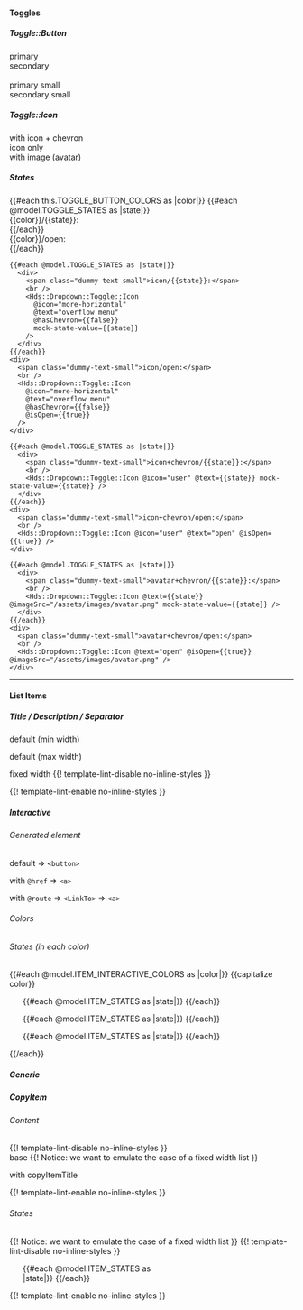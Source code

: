 <section data-test-percy data-section="showcase">
  

  <h4 class="dummy-h4">Toggles</h4>
  <h5 class="dummy-h5">Toggle::Button</h5>
  <div class="dummy-dropdown-toggle-button-sample">
    <div>
      <span class="dummy-text-small">primary</span>
      <Hds::Dropdown::Toggle::Button @text="Lorem ipsum" />
    </div>
    <div>
      <span class="dummy-text-small">secondary</span>
      <Hds::Dropdown::Toggle::Button @text="Lorem ipsum" @color="secondary" />
    </div>
  </div>
  <br />
  <div class="dummy-dropdown-toggle-button-sample">
    <div>
      <span class="dummy-text-small">primary small</span>
      <Hds::Dropdown::Toggle::Button @text="Lorem ipsum" @size="small" />
    </div>
    <div>
      <span class="dummy-text-small">secondary small</span>
      <Hds::Dropdown::Toggle::Button @text="Lorem ipsum" @size="small" @color="secondary" />
    </div>
  </div>
  <h5 class="dummy-h5">Toggle::Icon</h5>
  <div class="dummy-dropdown-toggle-icon-sample">
    <div>
      <span class="dummy-text-small">with icon + chevron</span>
      <Hds::Dropdown::Toggle::Icon @icon="user" @text="user menu" />
    </div>
    <div>
      <span class="dummy-text-small">icon only</span>
      <Hds::Dropdown::Toggle::Icon @icon="more-horizontal" @hasChevron={{false}} @text="overflow menu" />
    </div>
    <div>
      <span class="dummy-text-small">with image (avatar)</span>
      <Hds::Dropdown::Toggle::Icon @imageSrc="/assets/images/avatar.png" @text="user menu" />
    </div>
  </div>
  <h5 class="dummy-h5">States</h5>
  <div class="dummy-dropdown-toggle-states-grid">
    {{#each this.TOGGLE_BUTTON_COLORS as |color|}}
      {{#each @model.TOGGLE_STATES as |state|}}
        <div>
          <span class="dummy-text-small">{{color}}/{{state}}:</span>
          <br />
          <Hds::Dropdown::Toggle::Button @text={{capitalize state}} @color={{color}} mock-state-value={{state}} />
        </div>
      {{/each}}
      <div>
        <span class="dummy-text-small">{{color}}/open:</span>
        <br />
        <Hds::Dropdown::Toggle::Button @text="Opened" @isOpen={{true}} @color={{color}} />
      </div>
    {{/each}}

    {{#each @model.TOGGLE_STATES as |state|}}
      <div>
        <span class="dummy-text-small">icon/{{state}}:</span>
        <br />
        <Hds::Dropdown::Toggle::Icon
          @icon="more-horizontal"
          @text="overflow menu"
          @hasChevron={{false}}
          mock-state-value={{state}}
        />
      </div>
    {{/each}}
    <div>
      <span class="dummy-text-small">icon/open:</span>
      <br />
      <Hds::Dropdown::Toggle::Icon
        @icon="more-horizontal"
        @text="overflow menu"
        @hasChevron={{false}}
        @isOpen={{true}}
      />
    </div>

    {{#each @model.TOGGLE_STATES as |state|}}
      <div>
        <span class="dummy-text-small">icon+chevron/{{state}}:</span>
        <br />
        <Hds::Dropdown::Toggle::Icon @icon="user" @text={{state}} mock-state-value={{state}} />
      </div>
    {{/each}}
    <div>
      <span class="dummy-text-small">icon+chevron/open:</span>
      <br />
      <Hds::Dropdown::Toggle::Icon @icon="user" @text="open" @isOpen={{true}} />
    </div>

    {{#each @model.TOGGLE_STATES as |state|}}
      <div>
        <span class="dummy-text-small">avatar+chevron/{{state}}:</span>
        <br />
        <Hds::Dropdown::Toggle::Icon @text={{state}} @imageSrc="/assets/images/avatar.png" mock-state-value={{state}} />
      </div>
    {{/each}}
    <div>
      <span class="dummy-text-small">avatar+chevron/open:</span>
      <br />
      <Hds::Dropdown::Toggle::Icon @text="open" @isOpen={{true}} @imageSrc="/assets/images/avatar.png" />
    </div>
  </div>

  <hr class="dummy-divider" />

  <h4 class="dummy-h4">List Items</h4>

  <h5 class="dummy-h5">Title / Description / Separator</h5>
  <div class="dummy-dropdown-list-items-base-sample">
    <div>
      <span class="dummy-text-small">default (min width)</span>
      <ul class="hds-dropdown-list">
        <Hds::Dropdown::ListItem::Title @text="A simple title" />
        <Hds::Dropdown::ListItem::Description @text="A description." />
        <Hds::Dropdown::ListItem::Separator />
        <Hds::Dropdown::ListItem::Interactive @route="index" @text="Item" />
      </ul>
    </div>
    <div>
      <span class="dummy-text-small">default (max width)</span>
      <ul class="hds-dropdown-list">
        <Hds::Dropdown::ListItem::Title
          @text="A longer title that could span multiple lines if the characters surpass a certain length"
        />
        <Hds::Dropdown::ListItem::Description
          @text="A longer description that could span on multiple lines if the number of characters require more width than the dropdown provides by default."
        />
        <Hds::Dropdown::ListItem::Separator />
        <Hds::Dropdown::ListItem::Interactive
          @route="index"
          @text="A longer item that could span multiple lines if the characters surpass a certain length"
        />
      </ul>
    </div>
    <div>
      <span class="dummy-text-small">fixed width</span>
      {{! template-lint-disable no-inline-styles }}
      <ul class="hds-dropdown-list" style="width: 250px">
        <Hds::Dropdown::ListItem::Title
          @text="A longer title that could span multiple lines if the characters surpass a certain length"
        />
        <Hds::Dropdown::ListItem::Description
          @text="A longer description that could span on multiple lines if the number of characters require more width than the dropdown provides by default."
        />
        <Hds::Dropdown::ListItem::Separator />
        <Hds::Dropdown::ListItem::Interactive
          @route="index"
          @text="A longer item that could span multiple lines if the characters surpass a certain length"
        />
      </ul>
      {{! template-lint-enable no-inline-styles }}
    </div>
  </div>

  <h5 class="dummy-h5">Interactive</h5>
  <h6 class="dummy-h6">Generated element</h6>
  <div class="dummy-dropdown-list-items-base-sample">
    <div>
      <span class="dummy-text-small">default ⇒ <code class="dummy-code">&lt;button&gt;</code></span>
      <br />
      <ul class="hds-dropdown-list">
        <Hds::Dropdown::ListItem::Interactive @text="Lorem ipsum dolor" />
      </ul>
    </div>
    <div>
      <span class="dummy-text-small">with
        <code class="dummy-code">@href</code>
        ⇒
        <code class="dummy-code">&lt;a&gt;</code></span>
      <br />
      <ul class="hds-dropdown-list">
        <Hds::Dropdown::ListItem::Interactive @href="/" @text="Lorem ipsum dolor" />
      </ul>
    </div>
    <div>
      <span class="dummy-text-small">with
        <code class="dummy-code">@route</code>
        ⇒
        <code class="dummy-code">&lt;LinkTo&gt;</code>
        ⇒
        <code class="dummy-code">&lt;a&gt;</code></span>
      <br />
      <ul class="hds-dropdown-list">
        <Hds::Dropdown::ListItem::Interactive @route="components.dropdown" @text="Lorem ipsum dolor" />
      </ul>
    </div>
  </div>

  <h6 class="dummy-h6">Colors</h6>
  <div class="dummy-dropdown-list-items-base-sample">
    <ul class="hds-dropdown-list">
      <Hds::Dropdown::ListItem::Interactive @icon="settings" @text="action (default)" @color="action" />
    </ul>
    <ul class="hds-dropdown-list">
      <Hds::Dropdown::ListItem::Interactive @icon="trash" @text="critical" @color="critical" />
    </ul>
  </div>
  <h6 class="dummy-h6">States (in each color)</h6>
  {{#each @model.ITEM_INTERACTIVE_COLORS as |color|}}
    <span class="dummy-text-small">{{capitalize color}}</span>
    <div class="dummy-dropdown-list-items-base-sample">
      <ul class="hds-dropdown-list">
        {{#each @model.ITEM_STATES as |state|}}
          <Hds::Dropdown::ListItem::Interactive @text={{state}} @color={{color}} mock-state-value={{state}} />
        {{/each}}
        <Hds::Dropdown::ListItem::Separator />
        <Hds::Dropdown::ListItem::Interactive @text="loading" @color={{color}} @isLoading={{true}} />
      </ul>
      <ul class="hds-dropdown-list">
        {{#each @model.ITEM_STATES as |state|}}
          <Hds::Dropdown::ListItem::Interactive
            @icon={{if (eq color "critical") "trash" "settings"}}
            @text="{{state}} with icon"
            @color={{color}}
            mock-state-value={{state}}
          />
        {{/each}}
        <Hds::Dropdown::ListItem::Separator />
        <Hds::Dropdown::ListItem::Interactive
          @icon={{if (eq color "critical") "trash" "settings"}}
          @text="loading with icon"
          @color={{color}}
          @isLoading={{true}}
        />
      </ul>
      <ul class="hds-dropdown-list">
        {{#each @model.ITEM_STATES as |state|}}
          <Hds::Dropdown::ListItem::Interactive
            @icon={{if (eq color "critical") "trash" "settings"}}
            @text="{{state}} with a longer text string that may wrap since max-width is defined on the container"
            @color={{color}}
            mock-state-value={{state}}
          />
        {{/each}}
      </ul>
    </div>
  {{/each}}

  <h5 class="dummy-h5">Generic</h5>
  <div class="dummy-dropdown-list-items-base-sample">
    <ul class="hds-dropdown-list">
      <Hds::Dropdown::ListItem::Generic>
        <Doc::Placeholder @text="some generic content here" @width="200" @height="40" @background="#e1f5fe" />
      </Hds::Dropdown::ListItem::Generic>
    </ul>
  </div>

  <h5 class="dummy-h5">CopyItem</h5>
  <h6 class="dummy-h6">Content</h6>
  <div class="dummy-dropdown-list-items-base-sample">
    {{! template-lint-disable no-inline-styles }}
    <div>
      <span class="dummy-text-small">base</span>
      {{! Notice: we want to emulate the case of a fixed width list }}
      <ul class="hds-dropdown-list" style="width: 250px">
        <Hds::Dropdown::ListItem::CopyItem @text="91ee1e8ef65b337f0e70d793f456c71d" />
      </ul>
    </div>
    <div>
      <span class="dummy-text-small">with copyItemTitle</span>
      <ul class="hds-dropdown-list" style="width: 250px">
        <Hds::Dropdown::ListItem::CopyItem
          @copyItemTitle="Lorem ipsum dolor"
          @text="91ee1e8ef65b337f0e70d793f456c71d"
        />
      </ul>
    </div>
    {{! template-lint-enable no-inline-styles }}
  </div>
  <h6 class="dummy-h6">States</h6>
  <div class="dummy-dropdown-list-items-base-sample">
    {{! Notice: we want to emulate the case of a fixed width list }}
    {{! template-lint-disable no-inline-styles }}
    <ul class="hds-dropdown-list" style="width: 250px">
      {{#each @model.ITEM_STATES as |state|}}
        <Hds::Dropdown::ListItem::CopyItem
          @text="{{state}}: 91ee1e8ef65b337f0e70d793f456c71d"
          mock-state-value={{state}}
          mock-state-selector="button"
        />
      {{/each}}
      <Hds::Dropdown::ListItem::CopyItem
        @text="success: 91ee1e8ef65b337f0e70d793f456c71d91ee1e8ef65b337f0e70d793f456c71d91ee1e8ef65b337f0e70d793f456c71d"
        @isSuccess={{true}}
        mock-state-value="success"
        mock-state-selector="button"
      />
    </ul>
    {{! template-lint-enable no-inline-styles }}
  </div>
</section>